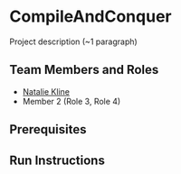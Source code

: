 # CompileAndConquer

Project description (~1 paragraph)

## Team Members and Roles

* [Natalie Kline](https://github.com/nataliekline/CIS641-HW2-Kline)
* Member 2 (Role 3, Role 4)

## Prerequisites

## Run Instructions
